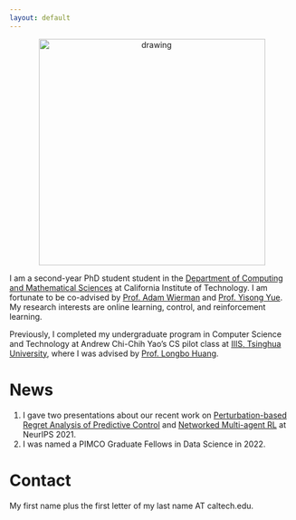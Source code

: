 ```yaml
---
layout: default
---
```


<p align="center">
  <img src="yiheng.JPG" alt="drawing" width="400"/>
</p>


I am a second-year PhD student student in the [Department of Computing and Mathematical Sciences](https://cms.caltech.edu/) at California Institute of Technology. I am fortunate to be co-advised by [Prof. Adam Wierman](https://adamwierman.com/) and [Prof. Yisong Yue](http://www.yisongyue.com/). My research interests are online learning, control, and reinforcement learning.

Previously, I completed my undergraduate program in Computer Science and Technology at Andrew Chi-Chih Yao’s CS pilot class at [IIIS, Tsinghua University](https://iiis.tsinghua.edu.cn/en/), where I was advised by [Prof. Longbo Huang](https://scholar.google.com/citations?user=g9d_K0sAAAAJ&hl=en).

# News

1.  I gave two presentations about our recent work on [Perturbation-based Regret Analysis of Predictive Control](https://neurips.cc/virtual/2021/poster/27792) and [Networked Multi-agent RL](https://neurips.cc/virtual/2021/poster/27812) at NeurIPS 2021.
2.  I was named a PIMCO Graduate Fellows in Data Science in 2022.

# Contact

My first name plus the first letter of my last name AT caltech.edu.
